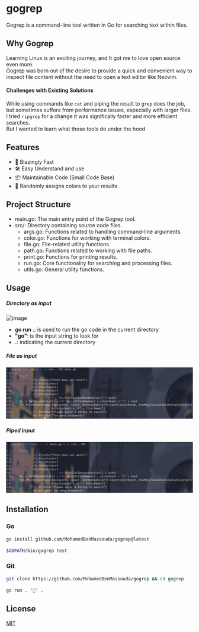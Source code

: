# gogrep
Gogrep is a command-line tool written in Go for searching text within files.

## Why Gogrep
Learning Linux is an exciting journey, and It got me to love open source even more. <br>
Gogrep was born out of the desire to provide a quick and convenient way to inspect file content without the need to open a text editor like Neovim.<br>
#### Challenges with Existing Solutions
While using commands like `cat` and piping the result to `grep` does the job, but sometimes suffers from performance issues, especially with larger files.
I tried `ripgrep` for a change it was significally faster and more efficient searches. <br>
But I wanted to learn what those tools do under the hood

## Features
- 🚀 Blazingly Fast
- 🛠️ Easy Understand and use
- 📦 Maintainable Code (Small Code Base)
- 🎨 Randomly assigns colors to your results


## Project Structure
- main.go: The main entry point of the Gogrep tool.
- src/: Directory containing source code files.
    - args.go: Functions related to handling command-line arguments.
    - color.go: Functions for working with terminal colors.
    - file.go: File-related utility functions.
    - path.go: Functions related to working with file paths.
    - print.go: Functions for printing results.
    - run.go: Core functionality for searching and processing files.
    - utils.go: General utility functions.

## Usage
##### Directory as input
![image](https://github.com/MohamedBenMassouda/gogrep/assets/55658633/13cf13ac-66fd-4466-b206-13d38713c207) <br>
- <b>go run .</b>: is used to run the go code in the current directory
- <b>"go"</b>: is the input string to look for
- <b>.</b>: indicating the current directory

##### File as input
![File as input](./assets/file-as-input.png)

##### Piped Input
![Piped Input](./assets/piped-input.png)

## Installation
### Go
```bash
go install github.com/MohamedBenMassouda/gogrep@latest
```
```bash
$GOPATH/bin/gogrep test
```

### Git
```bash
git clone https://github.com/MohamedBenMassouda/gogrep && cd gogrep
```
```bash
go run . "🚀" .
```

## License
[MIT](https://choosealicense.com/licenses/mit/)
